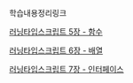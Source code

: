 학습내용정리링크

[러닝타입스크립트 5장 - 함수](https://velog.io/@abc2752/learningtypescript-function)

[러닝타입스크립트 6장 - 배열](https://velog.io/@abc2752/learningtypescript-array)

[러닝타입스크립트 7장 - 인터페이스](https://velog.io/@abc2752/learningtypescript-interface)
